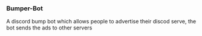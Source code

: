 ### Bumper-Bot
A discord bump bot which allows people to advertise their discod serve, the bot sends the ads to other servers
